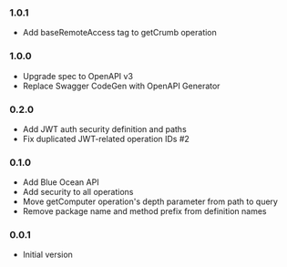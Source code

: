 ### 1.0.1
* Add baseRemoteAccess tag to getCrumb operation

### 1.0.0
* Upgrade spec to OpenAPI v3
* Replace Swagger CodeGen with OpenAPI Generator

### 0.2.0
* Add JWT auth security definition and paths
* Fix duplicated JWT-related operation IDs #2

### 0.1.0
* Add Blue Ocean API
* Add security to all operations
* Move getComputer operation's depth parameter from path to query
* Remove package name and method prefix from definition names

### 0.0.1
* Initial version
